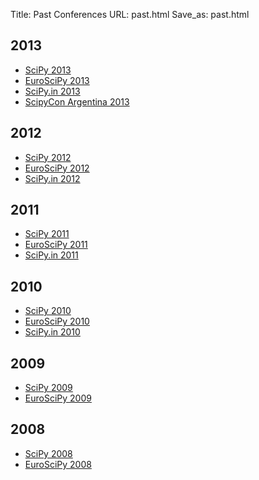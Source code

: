 Title: Past Conferences 
URL: past.html
Save_as: past.html

## 2013
* [SciPy 2013](http://conference.scipy.org/scipy2013/)
* [EuroSciPy 2013](http://www.euroscipy.org/")
* [SciPy.in 2013](http://scipy.in)
* [ScipyCon Argentina 2013](http://scipycon.com.ar/)

## 2012
* [SciPy 2012](http://conference.scipy.org/scipy2012/")
* [EuroSciPy 2012](http://www.euroscipy.org/conference/euroscipy2012") 
* [SciPy.in 2012](http://scipy.in/scipyin/2012/") 

## 2011
* [SciPy 2011](http://conference.scipy.org/scipy2011/") 
* [EuroSciPy 2011](http://www.euroscipy.org/conference/euroscipy2011") 
* [SciPy.in 2011](http://scipy.in/scipyin/2011/") 

## 2010
* [SciPy 2010](http://conference.scipy.org/scipy2010/") 
* [EuroSciPy 2010](http://www.euroscipy.org/conference/euroscipy2010") 
* [SciPy.in 2010](http://scipy.in/scipyin/2010/") 

## 2009
* [SciPy 2009](http://conference.scipy.org/SciPy2009/") 
* [EuroSciPy 2009](http://www.euroscipy.org/conference/euroscipy2009") 

## 2008
* [SciPy 2008](http://conference.scipy.org/SciPy2008/") 
* [EuroSciPy 2008](http://www.euroscipy.org/conference/869") 
